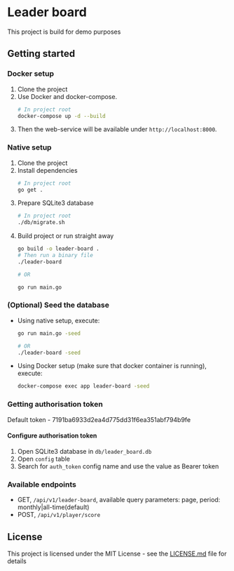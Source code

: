 # Leader board

This project is build for demo purposes

## Getting started

### Docker setup
1. Clone the project
2. Use Docker and docker-compose.
    ```bash
    # In project root 
    docker-compose up -d --build
   ```
3. Then the web-service will be available under `http://localhost:8000`.

### Native setup
1. Clone the project
2. Install dependencies
    ```bash
    # In project root
    go get .
    ```
3. Prepare SQLite3 database
    ```bash
    # In project root
   ./db/migrate.sh
   ```
4. Build project or run straight away
    ```bash
    go build -o leader-board .
   # Then run a binary file
   ./leader-board
   
   # OR
   
   go run main.go
   ```
   
### (Optional) Seed the database
* Using native setup, execute:
    ```bash
    go run main.go -seed
  
    # OR
    ./leader-board -seed
   ```
* Using Docker setup (make sure that docker container is running), execute:
    ```bash
    docker-compose exec app leader-board -seed
    ```

### Getting authorisation token

Default token - 7191ba6933d2ea4d775dd31f6ea351abf794b9fe
#### Configure authorisation token
1. Open SQLite3 database in `db/leader_board.db`
2. Open `config` table
3. Search for `auth_token` config name and use the value as Bearer token

### Available endpoints
* GET, `/api/v1/leader-board`, available query parameters: page<int>, period<string>: monthly|all-time(default)
* POST, `/api/v1/player/score` 

## License

This project is licensed under the MIT License - see the [LICENSE.md](LICENSE.md) file for details
